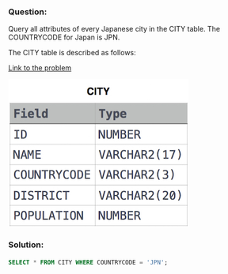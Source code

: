 ### Question:

Query all attributes of every Japanese city in the CITY table. The COUNTRYCODE for Japan is JPN.

The CITY table is described as follows:

[Link to the problem](https://www.hackerrank.com/challenges/japanese-cities-attributes/problem)

![CITY Table](images/1449729804-f21d187d0f-CITY.jpg)

### Solution:

```sql
SELECT * FROM CITY WHERE COUNTRYCODE = 'JPN';
```